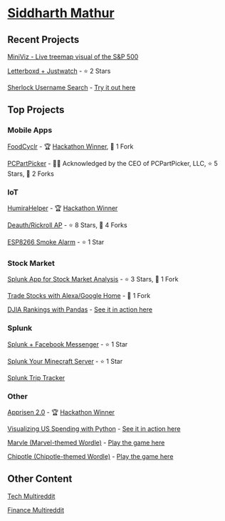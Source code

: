 # [Siddharth Mathur](https://sidward35.github.io/)

## Recent Projects

[MiniViz - Live treemap visual of the S&P 500](https://www.miniviz.cf)

[Letterboxd + Justwatch](https://github.com/sidward35/letterboxd-justwatch) - ⭐ 2 Stars

[Sherlock Username Search](https://github.com/sidward35/sherlock-web) - [Try it out here](https://www.sleuth.ga)

## Top Projects

### Mobile Apps

[FoodCyclr](https://github.com/sidward35/FoodCyclr) - 🏆 [Hackathon Winner](https://devpost.com/software/foodcyclr), 🍴 1 Fork

[PCPartPicker](https://github.com/sidward35/PCPartPicker) - 👨‍💼 Acknowledged by the CEO of PCPartPicker, LLC, ⭐ 5 Stars, 🍴 2 Forks

### IoT

[HumiraHelper](https://github.com/sidward35/HumiraHelper) - 🏆 [Hackathon Winner](https://twitter.com/abbvie/status/1145693699118174208)

[Deauth/Rickroll AP](https://github.com/sidward35/Deauth-RickRollAP) - ⭐ 8 Stars, 🍴 4 Forks

[ESP8266 Smoke Alarm](https://github.com/sidward35/esp8266-smoke-alarm) - ⭐ 1 Star

### Stock Market

[Splunk App for Stock Market Analysis](https://github.com/sidward35/splunk-stocks-analysis) - ⭐ 3 Stars, 🍴 1 Fork

[Trade Stocks with Alexa/Google Home](https://sidward35.github.io/VoiceTrader/) - 🍴 1 Fork

[DJIA Rankings with Pandas](https://github.com/sidward35/heroku-stocks-analysis) - [See it in action here](http://djia.smathur.tk)

### Splunk

[Splunk + Facebook Messenger](https://sidward35.github.io/splunk-messenger/) - ⭐ 1 Star

[Splunk Your Minecraft Server](https://sidward35.github.io/SplunkMC/) - ⭐ 1 Star

[Splunk Trip Tracker](https://sidward35.github.io/splunk-trip-tracker)

### Other

[Apprisen 2.0](https://github.com/sidward35/Apprisen2.0) - 🏆 [Hackathon Winner](https://twitter.com/Apprisen/status/1185649343870582784)

[Visualizing US Spending with Python](https://github.com/sidward35/usa_spending) - [See it in action here](https://www.usbudget.tk)

[Marvle (Marvel-themed Wordle)](https://github.com/sidward35/marvle) - [Play the game here](https://marvle.herokuapp.com)

[Chipotle (Chipotle-themed Wordle)](https://github.com/sidward35/chipotle) - [Play the game here](https://chipotlele.herokuapp.com)

## Other Content

[Tech Multireddit](https://sidward35.github.io/tech)

[Finance Multireddit](https://sidward35.github.io/money)

<script src="https://cdn.signalfx.com/o11y-gdi-rum/latest/splunk-otel-web.js" crossorigin="anonymous">
</script>
<script>
    SplunkRum.init({
        beaconUrl: 'https://rum-ingest.us1.signalfx.com/v1/rum',
        rumAuth: 'JUeo4BsZeSWJ8QA7RKV2yA',
        app: 'personal-website'
    });
</script>

